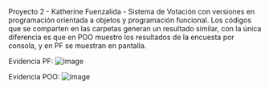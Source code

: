Proyecto 2 - Katherine Fuenzalida - Sistema de Votación con versiones en programación orientada a objetos y programación funcional.
Los códigos que se comparten en las carpetas generan un resultado similar, 
con la única diferencia es que en POO muestro los resultados de la encuesta por consola, y en PF se muestran en pantalla.

Evidencia PF: 
![image](https://github.com/user-attachments/assets/ca28b4e5-3a2b-4bb8-957f-3c11510ef325)

Evidencia POO: 
![image](https://github.com/user-attachments/assets/c09550b4-3d76-4594-ba16-ff3b6a61bfdc)

